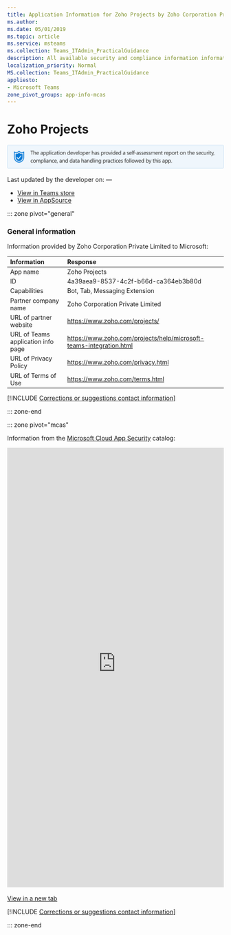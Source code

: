 ```yaml
---
title: Application Information for Zoho Projects by Zoho Corporation Private Limited
ms.author: 
ms.date: 05/01/2019
ms.topic: article
ms.service: msteams
ms.collection: Teams_ITAdmin_PracticalGuidance
description: All available security and compliance information information for Zoho Projects, its data handling policies, its Microsoft Cloud App Security app catalog information, and security/compliance information in the CSA STAR registry.
localization_priority: Normal
MS.collection: Teams_ITAdmin_PracticalGuidance
appliesto:
- Microsoft Teams
zone_pivot_groups: app-info-mcas
---
```

# Zoho Projects

<p></p><img alt="Self-attestation logo" src="./images/attested.png" width="650"/>
<p>Last updated by the developer on: —</p>

* <a href="https://teams.microsoft.com/l/app/4a39aea9-8537-4c2f-b66d-ca364eb3b80d" target="_blank">View in Teams store</a>
* <a href="https://appsource.microsoft.com/en-us/product/office/WA104381668" target="_blank">View in AppSource</a>

::: zone pivot="general"

### General information

Information provided by Zoho Corporation Private Limited to Microsoft:

| **Information** | **Response** |
|:----------------|:-------------|
| App name | Zoho Projects |
| ID | 4a39aea9-8537-4c2f-b66d-ca364eb3b80d |
| Capabilities | Bot, Tab, Messaging Extension |
| Partner company name | Zoho Corporation Private Limited |
| URL of partner website | <https://www.zoho.com/projects/> |
| URL of Teams application info page | <https://www.zoho.com/projects/help/microsoft-teams-integration.html> |
| URL of Privacy Policy | <https://www.zoho.com/privacy.html> |
| URL of Terms of Use | <https://www.zoho.com/terms.html> |

 [!INCLUDE [Corrections or suggestions contact information](./includes/corrections-or-suggestions.md)]

::: zone-end


::: zone pivot="mcas"

Information from the [Microsoft Cloud App Security](https://www.microsoft.com/en-us/enterprise-mobility-security/cloud-app-security) catalog:

<iframe height='1020' title='Microsoft Cloud App Security Information' src='https://3ca685143b5b46b4b0e5266dadf2e97c.codepen.website/#/dashboard/22961' frameborder='no'  style='width: 100%;'></iframe>

<a href="https://3ca685143b5b46b4b0e5266dadf2e97c.codepen.website/#/dashboard/22961" target="_blank">View in a new tab</a>

[!INCLUDE [Corrections or suggestions contact information](./includes/corrections-or-suggestions.md)]

::: zone-end

